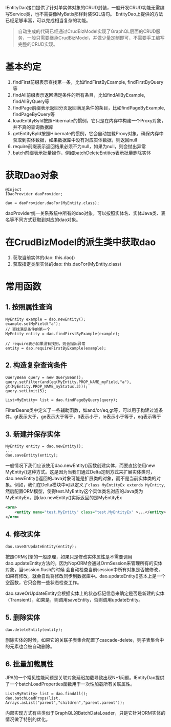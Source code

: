 IEntityDao接口提供了针对单实体对象的CRUD封装，一般开发CRUD功能无需编写Service类，也不需要像MyBatis那样封装SQL语句。
EntityDao上提供的方法已经足够丰富，可以完成相当复杂的功能。

> 自动生成的代码已经通过CrudBizModel实现了GraphQL层面的CRUD服务，一般只需要继承CrudBizModel，并做少量定制即可，不需要手工编写完整的CRUD实现。

# 基本约定

1. findFirst前缀表示查找第一条，比如findFirstByExample, findFirstByQuery等
2. findAll前缀表示返回满足条件的所有条目，比如findAllByExample, findAllByQuery等
3. findPage前缀表示返回分页返回满足条件的条目，比如findPageByExample, findPageByQuery等
4. loadEntityById按照Hibernate的惯例，它只是在内存中构建一个Proxy对象，并不真的查询数据库
5. getEntityById按照Hibernate的惯例，它会自动加载Proxy对象，确保内存中获取到实体数据，如果数据库中没有对应实体数据，则返回null
6. require前缀表示返回结果必须不为null，如果为null，则会抛出异常
7. batch前缀表示批量操作，例如batchDeleteEntities表示批量删除实体

# 获取Dao对象

````
@Inject
IDaoProvider daoProvider;

dao = daoProvider.daoFor(MyEntity.class);
````
daoProvider统一关系系统中所有的dao对象，可以按照实体名、实体Java类、表名等不同方式获取到对应的dao对象。

# 在CrudBizModel的派生类中获取dao

1. 获取当前实体的dao: this.dao()
2. 获取指定类型实体的dao: this.daoFor(MyEntity.class)

# 常用函数

## 1. 按照属性查询

````
MyEntity example = dao.newEntity();
example.setMyField("a");
// 查找满足条件的第一个
MyEntity entity = dao.findFirstByExample(example);

// require表示如果没有找到，则会抛出异常
entity = dao.requireFirstByExample(example);
````

## 2. 构造复杂查询条件

````
QueryBean query = new QueryBean();
query.setFilter(and(eq(MyEntity.PROP_NAME_myField,"a"), gt(MyEntity.PROP_NAME_myStatus,3)));
query.setLimit(5);

List<MyEntity> list = dao.findPageByQuery(query);
````

FilterBeans类中定义了一些辅助函数，如and/or/eq,gt等，可以用于构建过滤条件。gt表示大于，ge表示大于等于，lt表示小于，le表示小于等于，eq表示等于

## 3. 新建并保存实体
````
MyEntity entity = dao.newEntity();
...
dao.saveEntity(entity);
````

一般情况下我们应该使用dao.newEntity()函数创建实体，而要直接使用new MyEntity()这种方式。这是因为当我们通过Delta定制方式来扩展实体类时，
dao.newEntity()返回的Java对象可能是扩展类的对象，而不是当前实体类的对象。例如，我们在Delta模块中可以定义了`class MyEntityEx extends MyEntity`,
然后配置ORM模型，使得test.MyEntity这个实体类名对应的Java类为MyEntityEx，则dao.newEntity()实际返回的是MyEntityEx

````xml
<orm>
    <entity name="test.MyEntity" class="test.MyEntityEx" >...</entity>
</orm>
````

## 4. 修改实体
````
dao.saveOrUpdateEntity(entity);
````
按照ORM引擎的一般原理，如果只是修改实体属性是不需要调用dao.updateEntity方法的。因为NopORM会通过OrmSession来管理所有的实体对象，当session.flush的时候
会自动检查当前session中所有对象是否被修改，如果有修改，就会自动将修改同步到数据库中。dao.updateEntity()基本上是一个空函数，它只会做一些状态检查工作。

dao.saveOrUpdateEntity会根据实体上的状态标记信息来确定是否是新建的实体（Transient），如果是，则调用saveEntity，否则调用updateEntity。

## 5. 删除实体
````
dao.deleteEntity(entity);
````

删除实体的时候，如果它的关联子表集合配置了cascade-delete，则子表集合中的元素也会被自动删除。

## 6. 批量加载属性
JPA的一个常见性能问题是关联对象延迟加载导致出现N+1问题。IEntityDao提供了一个batchLoadProperties函数用于一次性加载所有关联属性。

````
List<MyEntity> list = dao.findAll();
dao.batchLoadProps(list, Arrays.asList("parent","children","parent.parent"));
````
内部实现方式有些类似于GraphQL的BatchDataLoader，只是它针对ORM实体的情况做了特别的优化。